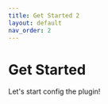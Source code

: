 ```yaml
---
title: Get Started 2
layout: default
nav_order: 2
---
```


# Get Started

Let's start config the plugin!